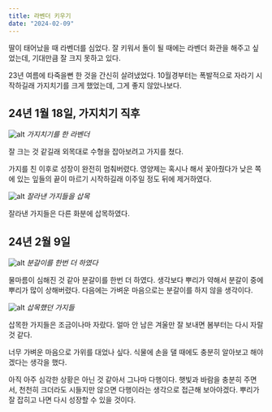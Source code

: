 ```yaml
---
title: 라벤더 키우기
date: "2024-02-09"
---
```


딸이 태어났을 때 라벤더를 심었다.
잘 키워서 돌이 될 때에는 라벤더 화관을 해주고 싶었는데, 기대만큼 잘 크지 못하고 있다.

23년 여름에 타죽을뻔 한 것을 간신히 살려냈었다. 10월경부터는 폭발적으로 자라기 시작하길래 가지치기를 크게 했었는데, 그게 좋지 않았나보다.

## 24년 1월 18일, 가지치기 직후
![alt](/image/2024-02-09/lavender_20240118_1.jpg)
_가지치기를 한 라벤더_

잘 크는 것 같길래 외목대로 수형을 잡아보려고 가지를 쳤다.

가지를 친 이후로 성장이 완전히 멈춰버렸다. 영양제는 혹시나 해서 꽃아줬다가 낮은 쪽에 있는 잎들의 끝이 마르기 시작하길래 이주일 정도 뒤에 제거하였다.

![alt](/image/2024-02-09/lavender_20240118.jpg)
_잘라낸 가지들을 삽목_

잘라낸 가지들은 다른 화분에 삽목하였다.

## 24년 2월 9일
![alt](/image/2024-02-09/lavender_20240209_1.jpg)
_분갈이를 한번 더 하였다_

물마름이 심해진 것 같아 분갈이를 한번 더 하였다. 생각보다 뿌리가 약해서 분갈이 중에 뿌리가 많이 상해버렸다. 다음에는 가벼운 마음으로는 분갈이를 하지 않을 생각이다.

![alt](/image/2024-02-09/lavender_20240209.jpg)
_삽목했던 가지들_

삽목한 가지들은 조금이나마 자랐다. 얼마 안 남은 겨울만 잘 보내면 봄부터는 다시 자랄 것 같다.

너무 가벼운 마음으로 가위를 대었나 싶다. 식물에 손을 댈 때에도 충분히 알아보고 해야겠다는 생각을 했다.

아직 아주 심각한 상황은 아닌 것 같아서 그나마 다행이다. 햇빛과 바람을 충분히 주면서, 천천히 크더라도 시들지만 않으면 다행이라는 생각으로 접근해 보아야겠다. 뿌리가 잘 잡히고 나면 다시 성장할 수 있을 것이다.
